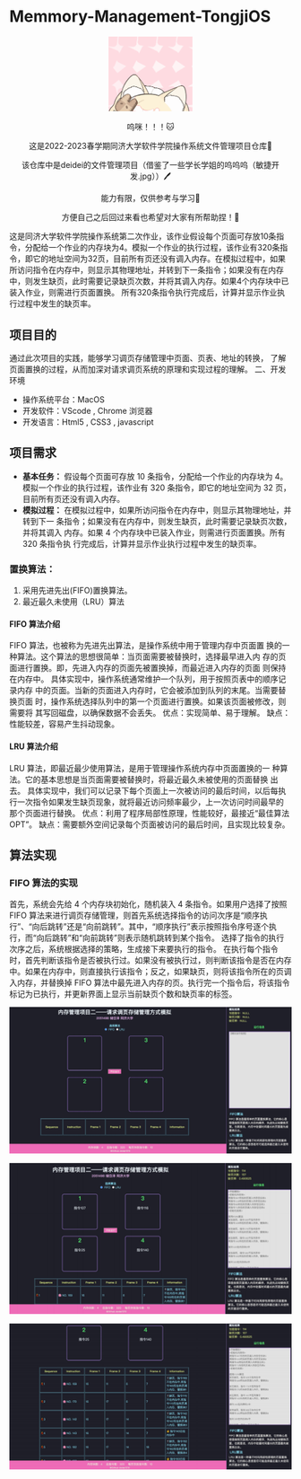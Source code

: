 # Memmory-Management-TongjiOS

<p align = 'center'>
<img src="./READMEimg/1.gif" width='150'></img>
</p>
<p align = 'center'>呜咪！！！🐱</p>
<p align = 'center'>这是2022-2023春学期同济大学软件学院操作系统文件管理项目仓库🌟</p>
<p align = 'center'>该仓库中是deidei的文件管理项目（借鉴了一些学长学姐的呜呜呜（敏捷开发.jpg））🖊️</p>
<p align = 'center'>能力有限，仅供参考与学习🌸</p>
<p align = 'center'>方便自己之后回过来看也希望对大家有所帮助捏！👀</p>


这是同济大学软件学院操作系统第二次作业，该作业假设每个页面可存放10条指令，分配给一个作业的内存块为4。模拟一个作业的执行过程，该作业有320条指令，即它的地址空间为32页，目前所有页还没有调入内存。在模拟过程中，如果所访问指令在内存中，则显示其物理地址，并转到下一条指令；如果没有在内存中，则发生缺页，此时需要记录缺页次数，并将其调入内存。如果4个内存块中已装入作业，则需进行页面置换。 所有320条指令执行完成后，计算并显示作业执行过程中发生的缺页率。

## 项目目的

通过此次项目的实践，能够学习调页存储管理中页面、页表、地址的转换，
了解页面置换的过程，从而加深对请求调页系统的原理和实现过程的理解。 二、开发环境

- 操作系统平台：MacOS
- 开发软件：VScode , Chrome 浏览器
- 开发语言：Html5 , CSS3 , javascript

## 项目需求

- **基本任务：** 假设每个页面可存放 10 条指令，分配给一个作业的内存块为 4。模拟一个作业的执行过程，该作业有 320 条指令，即它的地址空间为 32 页，目前所有页还没有调入内存。
- **模拟过程：**
在模拟过程中，如果所访问指令在内存中，则显示其物理地址，并转到下一
条指令；如果没有在内存中，则发生缺页，此时需要记录缺页次数，并将其调入
内存。如果 4 个内存块中已装入作业，则需进行页面置换。所有 320 条指令执
行完成后，计算并显示作业执行过程中发生的缺页率。

### 置换算法：

1. 采用先进先出(FIFO)置换算法。
2. 最近最久未使用（LRU）算法

#### FIFO 算法介绍

FIFO 算法，也被称为先进先出算法，是操作系统中用于管理内存中页面置
换的一种算法。这个算法的思想很简单：当页面需要被替换时，选择最早进入内
存的页面进行置换。即，先进入内存的页面先被置换掉，而最近进入内存的页面
则保持在内存中。
具体实现中，操作系统通常维护一个队列，用于按照页表中的顺序记录内存
中的页面。当新的页面进入内存时，它会被添加到队列的末尾。当需要替换页面
时，操作系统选择队列中的第一个页面进行置换。如果该页面被修改，则需要将
其写回磁盘，以确保数据不会丢失。
优点：实现简单、易于理解。
缺点：性能较差，容易产生抖动现象。

#### LRU 算法介绍

LRU 算法，即最近最少使用算法，是用于管理操作系统内存中页面置换的一
种算法。它的基本思想是当页面需要被替换时，将最近最久未被使用的页面替换
出去。
具体实现中，我们可以记录下每个页面上一次被访问的最后时间，以后每执
行一次指令如果发生缺页现象，就将最近访问频率最少，上一次访问时间最早的
那个页面进行替换。
优点：利用了程序局部性原理，性能较好，最接近“最佳算法 OPT”。
缺点：需要额外空间记录每个页面被访问的最后时间，且实现比较复杂。
## 算法实现

### FIFO 算法的实现

首先，系统会先给 4 个内存块初始化，随机装入 4 条指令。如果用户选择了按照 FIFO 算法来进行调页存储管理，则首先系统选择指令的访问次序是“顺序执行”、“向后跳转”还是“向前跳转”。其中，“顺序执行”表示按照指令序号逐个执行，而“向后跳转”和“向前跳转”则表示随机跳转到某个指令。
选择了指令的执行次序之后，系统根据选择的策略，生成接下来要执行的指令。
在执行每个指令时，首先判断该指令是否被执行过。如果没有被执行过，则判断该指令是否在内存中。如果在内存中，则直接执行该指令；反之，如果缺页，则将该指令所在的页调入内存，并替换掉 FIFO 算法中最先进入内存的页。执行完一个指令后，将该指令标记为已执行，并更新界面上显示当前缺页个数和缺页率的标签。

![Local Image](./READMEimg/1.png)

![Local Image](./READMEimg/2.png)

![Local Image](./READMEimg/3.png)
